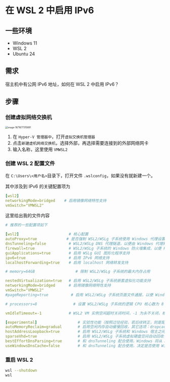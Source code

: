 # 在 WSL 2 中启用 IPv6

## 一些环境

- Windows 11
- WSL 2
- Ubuntu 24

## 需求

宿主机中有公网 IPv6 地址，如何在 WSL 2 中启用 IPv6？

## 步骤

### 创建虚拟网络交换机

<img src="http://public.file.lvshuhuai.cn/images\image-1671677315891.png" alt="image-1671677315891" style="zoom:50%;" />

1. 在 `Hyper-V 管理器中`，打开`虚拟交换机管理器`
2. 点击`新建虚机网络交换机`，选择外部，再选择需要连接到的外部网络网卡
3. 输入名称，这里使用 `VMWSL2`

### 创建 WSL 2 配置文件

在 `C:\Users\<用户名>`目录下，打开文件 `.wslconfig`，如果没有就新建一个。

其中涉及到 IPv6 的关键配置项为

```yaml
[wsl2]
networkingMode=bridged    # 启用镜像网络特性支持
vmSwitch="VMWSL2"
```

这里给出我的文件内容

```yaml
# 推荐的一些配置项如下

[wsl2]                      # 核心配置
autoProxy=true             # 是否强制 WSL2/WSLg 子系统使用 Windows 代理设置（请根据实际需要启用）
dnsTunneling=false          # WSL2/WSLg DNS 代理隧道，以便由 Windows 代理转发 DNS 请求（请根据实际需要启用）
firewall=true               # WSL2/WSLg 子系统的 Windows 防火墙集成，以便 Hyper-V 或者 WPF 能过滤子系统流量（请根据实际需要启用）
guiApplications=true        # 启用 WSLg GUI 图形化程序支持
ipv6=true                   # 启用 IPv6 网络支持
localhostForwarding=true    # 启用 localhost 网络转发支持

# memory=64GB                  # 限制 WSL2/WSLg 子系统的最大内存占用

nestedVirtualization=true   # 启用 WSL2/WSLg 子系统嵌套虚拟化功能支持
networkingMode=bridged      # 启用镜像网络特性支持
vmSwitch="VMWSL2"
#pageReporting=true          # 启用 WSL2/WSLg 子系统页面文件通报，以便 Windows 回收已分配但未使用的内存

# processors=8                # 设置 WSL2/WSLg 子系统的逻辑 CPU 核心数为 8（最大肯定没法超过硬件的物理逻辑核心数）

vmIdleTimeout=-1            # WSL2 VM 实例空闲超时关闭时间，-1 为永不关闭，根据参数说明，目前似乎仅适用于 Win11+

[experimental]                  # 实验性功能（按照过往经验，若后续转正，则是配置在上面的 [wsl2] 选节）
autoMemoryReclaim=gradual       # 启用空闲内存自动缓慢回收，其它选项：dropcache / disabled（立即/禁用）
hostAddressLoopback=true        # 启用 WSL2/WSLg 子系统和 Windows 宿主之间的本地回环互通支持
sparseVhd=true                  # 启用 WSL2/WSLg 子系统虚拟硬盘空间自动回收
bestEffortDnsParsing=true       # 和 dnsTunneling 配合使用，Windows 将从 DNS 请求中提取问题并尝试解决该问题，从而忽略未知记录（请根据实际需要启用）
useWindowsDnsCache=false        # 和 dnsTunneling 配合使用，决定是否使用 Windows DNS 缓存池
```

### 重启 WSL 2

```bash
wsl --shutdown
wsl
```

